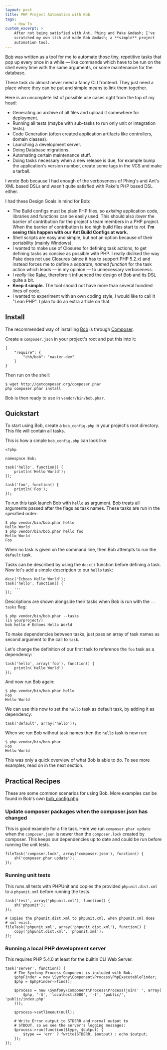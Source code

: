 ```yaml
---
layout: post
title: PHP Project Automation with Bob
tags:
    - How To
custom_excerpt: >
    After not being satisfied with Ant, Phing and Pake &mdash; I've
    scratched my own itch and made Bob &mdash; a **simple** project
    automation tool.
---
```

[Bob][] was written as a tool for me to
automate those tiny, repetitive tasks that pop up every once
in a while &mdash; like commands which have to be run on the shell every time
with the same arguments, or some maintenance for the database. 

These task do almost never need a fancy CLI frontend. 
They just need a place where they can be put and simple 
means to link them together.

[bob]: http://github.com/CHH/Bob

Here is an uncomplete list of possible use cases right from
the top of my head:

 * Generating an archive of all files and upload it somewhere for
   deployment.
 * Running all tests (maybe with sub-tasks to run only unit or
   integration tests).
 * Code Generation (often created application artifacts like controllers, domain
   classes).
 * Launching a development server.
 * Doing Database migrations.
 * Automating certain maintenance stuff.
 * Doing tasks necessary when a new release is due, for example
   bump the application's version number, create some tags
   in the VCS and make a tarball.

I wrote Bob because I had enough of the verboseness of Phing's and Ant's 
XML based DSLs and wasn't quite satisfied with Pake's PHP based
DSL either.

I had these Design Goals in mind for Bob:

 * The Build configs must be plain PHP files, so _existing_
   application code, libraries and functions can be easily used. This
   should also _lower_ the barrier of contribution for the project's
   team members in a PHP project. When the barrier of contribution
   is too high build files start to _rot_. __I'm seeing this
   happen with our Ant Build Configs at work.__
 * Shell scripts are easy and simple, but not an option because of their
   portability (mainly Windows).
 * I wanted to make use of Closures for defining task actions, to get
   defining tasks as concise as possible with PHP. I really disliked
   the way Pake does not use Closures (since it has to support PHP
   5\.2\.x) and instead forces me to define a
   _separate_, _named function_ for the task action which leads &mdash; in my
   opinion &mdash; to unnecessary verboseness.
 * I _really_ like [Rake][], therefore it influenced the design of Bob
   and its DSL quite a bit.
 * __Keep it simple.__ The tool should not have more than several
   hundred lines of code.
 * I wanted to experiment with an own coding style, I would like to call
   it "Lean PHP". I plan to do an extra article on that.

[rake]: http://rake.rubyforge.org

## Install

The recommended way of installing [Bob][] is through
[Composer][].

Create a `composer.json` in your project's root and put this
into it:

    {
        "require": {
            "chh/bob": "master-dev"
        }
    }

Then run on the shell:

    $ wget http://getcomposer.org/composer.phar
    php composer.phar install

Bob is then ready to use in `vendor/bin/bob.phar`.

[composer]: http://packagist.org/about-composer

## Quickstart

To start using Bob, create a `bob_config.php` in your project's root
directory. This file will contain all tasks.

This is how a simple `bob_config.php` can look like:

    <?php

    namespace Bob;

    task('hello', function() {
        println('Hello World');
    });

    task('foo', function() {
        println('Foo');
    });

To run this task launch Bob with `hello` as argument. Bob treats all
arguments passed after the flags as task names. These tasks are run in
the specified order:

    $ php vendor/bin/bob.phar hello
    Hello World
    $ php vendor/bin/bob.phar hello foo
    Hello World
    Foo

When no task is given on the command line, then Bob attempts to run the
`default` task.

Tasks can be described by using the `desc()` function before defining 
a task. Now let's add a simple description to our `hello` task:

    desc('Echoes Hello World');
    task('hello', function() {
        ...
    });

Descriptions are shown alongside their tasks when Bob is run with the
`--tasks` flag:

    $ php vendor/bin/bob.phar --tasks
    (in yourproject/)
    bob hello # Echoes Hello World

To make dependencies between tasks, just pass an array of task names as
second argument to the call to `task`.

Let's change the definition of our first task to reference the `foo`
task as a dependency:

    task('hello', array('foo'), function() {
        println('Hello World')
    });

And now run Bob again:

    $ php vendor/bin/bob.phar hello
    Foo
    Hello World

We can use this now to set the `hello` task as default task, by adding
it as dependency:

    task('default', array('hello'));

When we run Bob without task names then the `hello` task is now run:

    $ php vendor/bin/bob.phar
    Foo
    Hello World

This was only a quick overview of what Bob is able to do. To see more
examples, read on in the next section.

## Practical Recipes

These are some common scenarios for using Bob. More examples
can be found in Bob's own [bob_config.php](https://github.com/CHH/Bob/blob/master/bob_config.php).

### Update composer packages when the composer.json has changed

This is good example for a file task. Here we run `composer.phar update`
when the `composer.json` is newer than the `composer.lock` created by
composer. This keeps our dependencies up to date and could be run before
running the unit tests.

    fileTask('composer.lock', array('composer.json'), function() {
        sh('composer.phar update');
    });

### Running unit tests

This runs all tests with PHPUnit and copies the provided
`phpunit.dist.xml` to a `phpunit.xml` before running the tests.

    task('test', array('phpunit.xml'), function() {
        sh('phpunit');
    });

    # Copies the phpunit.dist.xml to phpunit.xml, when phpunit.xml does
    # not exist.
    fileTask('phpunit.xml', array('phpunit.dist.xml'), function() {
        copy('phpunit.dist.xml', 'phpunit.xml');
    });

### Running a local PHP development server

This requires PHP 5.4.0 at least for the builtin CLI Web Server.

    task('server', function() {
        # The Symfony Process Component is included with Bob.
        $phpFinder = new \Symfony\Component\Process\PhpExecutableFinder;
        $php = $phpFinder->find();

        $process = new \Symfony\Component\Process\Process(join(' ', array(
            $php, '-S', 'localhost:8080', '-t', 'public/', 'public/index.php'
        )));

        $process->setTimeout(null);

        # Write Error output to STDERR and normal output to
        # STDOUT, so we see the server's logging messages:
        $process->run(function($type, $output) {
            $type == 'err' ? fwrite(STDERR, $output) : echo $output;
        });
    });

